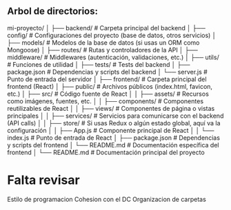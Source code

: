 ## Arbol de directorios:

mi-proyecto/
│
├── backend/                  # Carpeta principal del backend
│   ├── config/               # Configuraciones del proyecto (base de datos, otros servicios)
│   ├── models/               # Modelos de la base de datos (si usas un ORM como Mongoose)
│   ├── routes/               # Rutas y controladores de la API
│   ├── middleware/           # Middlewares (autenticación, validaciones, etc.)
│   ├── utils/                # Funciones de utilidad
│   ├── tests/                # Tests del backend
│   ├── package.json          # Dependencias y scripts del backend
│   └── server.js             # Punto de entrada del servidor
│
├── frontend/                 # Carpeta principal del frontend (React)
│   ├── public/               # Archivos públicos (index.html, favicon, etc.)
│   ├── src/                  # Código fuente de React
│   │   ├── assets/           # Recursos como imágenes, fuentes, etc.
│   │   ├── components/       # Componentes reutilizables de React
│   │   ├── views/            # Componentes de página o vistas principales
│   │   ├── services/         # Servicios para comunicarse con el backend (API calls)
│   │   ├── store/            # Si usas Redux o algún estado global, aquí va la configuración
│   │   ├── App.js            # Componente principal de React
│   │   └── index.js          # Punto de entrada de React
│   ├── package.json          # Dependencias y scripts del frontend
│   └── README.md             # Documentación específica del frontend
│
└── README.md                 # Documentación principal del proyecto

# Falta revisar

Estilo de programacion
Cohesion con el DC
Organizacion de carpetas